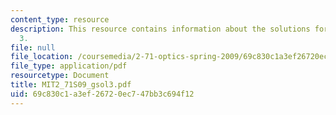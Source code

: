 ```yaml
---
content_type: resource
description: This resource contains information about the solutions for problem set
  3.
file: null
file_location: /coursemedia/2-71-optics-spring-2009/69c830c1a3ef26720ec747bb3c694f12_MIT2_71S09_gsol3.pdf
file_type: application/pdf
resourcetype: Document
title: MIT2_71S09_gsol3.pdf
uid: 69c830c1-a3ef-2672-0ec7-47bb3c694f12
---
```

